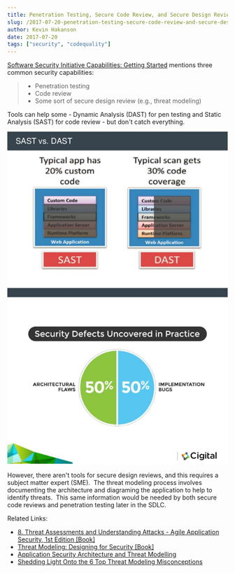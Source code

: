```yaml
---
title: Penetration Testing, Secure Code Review, and Secure Design Review (Threat Modeling)
slug: /2017-07-20-penetration-testing-secure-code-review-and-secure-design-review-threat-modeling
author: Kevin Hakanson
date: 2017-07-20
tags: ["security", "codequality"]
---
```

[Software Security Initiative Capabilities: Getting Started](https://www.synopsys.com/blogs/software-security/software-security-initiative-capabilities/) mentions three common security capabilities:

> * Penetration testing
> * Code review
> * Some sort of secure design review (e.g., threat modeling)

Tools can help some - Dynamic Analysis (DAST) for pen testing and Static Analysis (SAST) for code review - but don't catch everything.

![SAST vs DAST](images/pastedImage_12.jpg)
![Security Defects Uncovered in Practice](images/6-most-common-threat-modeling-misconceptions-4-638.jpg)

However, there aren't tools for secure design reviews, and this requires a subject matter expert (SME).  The threat modeling process involves documenting the architecture and diagraming the application to help to identify threats.  This same information would be needed by both secure code reviews and penetration testing later in the SDLC.

Related Links:

* [8\. Threat Assessments and Understanding Attacks - Agile Application Security, 1st Edition \[Book\]](https://www.safaribooksonline.com/library/view/agile-application-security/9781491938836/ch08.html#threat_assessments) 
* [Threat Modeling: Designing for Security \[Book\]](https://www.safaribooksonline.com/library/view/threat-modeling-designing/9781118810057/) 
* [Application Security Architecture and Threat Modelling](https://www.slideshare.net/cisoplatform7/application-security-architecture-and-threat-modelling) 
* [Shedding Light Onto the 6 Top Threat Modeling Misconceptions](https://www.slideshare.net/Cigital/6-most-common-threat-modeling-misconceptions)
